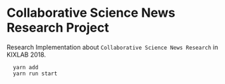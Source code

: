 # Collaborative Science News Research Project

Research Implementation about `Collaborative Science News Research` in KIXLAB 2018.

```
  yarn add
  yarn run start
```
